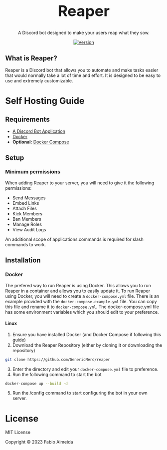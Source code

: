 <h1 align="center" style="font-size: 48px;">Reaper</h1>
<div align="center">
A Discord bot designed to make your users reap what they sow.
</div>
<div align="center">

[![Version](https://img.shields.io/badge/version-1.0.3--rc-purple)](https://img.shields.io/badge/version-1.0.3--rc-purple)
</div>

## What is Reaper?
Reaper is a Discord bot that allows you to automate and make tasks easier that would normally take a lot of time and effort. It is designed to be easy to use and extremely customizable.

# Self Hosting Guide
## Requirements
- [A Discord Bot Application](https://discord.com/developers/applications)
- [Docker](https://www.docker.com/)
- **Optional:** [Docker Compose](https://docs.docker.com/compose/)

## Setup
### Minimum permissions
When adding Reaper to your server, you will need to give it the following permissions:
- Send Messages
- Embed Links
- Attach Files
- Kick Members
- Ban Members
- Manage Roles
- View Audit Logs

An additional scope of applications.commands is required for slash commands to work.

## Installation
### Docker
The prefered way to run Reaper is using Docker. This allows you to run Reaper in a container and allows you to easily update it. To run Reaper using Docker, you will need to create a `docker-compose.yml` file.
There is an example provided with the `docker-compose.example.yml` file. You can copy this file and rename it to `docker-compose.yml`. The docker-compose.yml file has some environment variables which you should edit to your preference.
#### Linux
1. Ensure you have installed Docker (and Docker Compose if following this guide)
2. Download the Reaper Repository (either by cloning it or downloading the repository)
```bash
git clone https://github.com/GenericNerd/reaper
```
3. Enter the directory and edit your `docker-compose.yml` file to preference.
4. Run the following command to start the bot
```bash
docker-compose up --build -d
```
5. Run the /config command to start configuring the bot in your own server.

# License
MIT License

Copyright © 2023 Fabio Almeida
